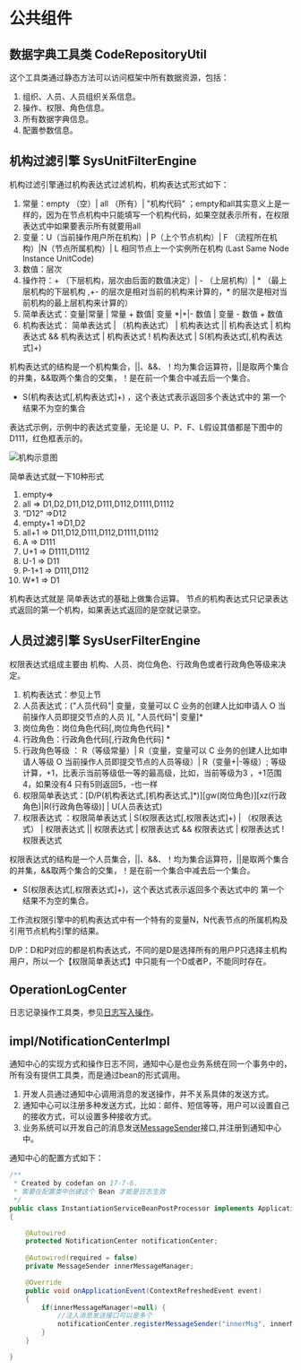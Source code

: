# 公共组件

## 数据字典工具类 CodeRepositoryUtil

这个工具类通过静态方法可以访问框架中所有数据资源，包括：
1. 组织、人员、人员组织关系信息。
2. 操作、权限、角色信息。
3. 所有数据字典信息。
4. 配置参数信息。

## 机构过滤引擎 SysUnitFilterEngine

机构过滤引擎通过机构表达式过滤机构，机构表达式形式如下：

1. 常量：empty （空）| all （所有）| "机构代码" ；empty和all其实意义上是一样的，因为在节点机构中只能填写一个机构代码，如果空就表示所有，在权限表达式中如果要表示所有就要用all
2. 变量：U（当前操作用户所在机构）| P（上个节点机构）| F （流程所在机构）|N（节点所属机构）| L 相同节点上一个实例所在机构 (Last Same Node Instance UnitCode)
3. 数值：层次
4. 操作符：+ （下层机构，层次由后面的数值决定）| - （上层机构）| * （最上层机构的下层机构 ,+- 的层次是相对当前的机构来计算的，* 的层次是相对当前机构的最上层机构来计算的）
5. 简单表达式：变量|常量 | 常量 + 数值|  变量 *|+|- 数值 |  变量 - 数值 + 数值
6. 机构表达式： 简单表达式 | （机构表达式） |  机构表达式 || 机构表达式 | 机构表达式 && 机构表达式 | 机构表达式 ! 机构表达式 | S(机构表达式[,机构表达式]+)

机构表达式的结构是一个机构集合，||、&&、！均为集合运算符，||是取两个集合的并集，&&取两个集合的交集，！是在前一个集合中减去后一个集合。
* S(机构表达式[,机构表达式]+) ，这个表达式表示返回多个表达式中的 第一个结果不为空的集合

表达式示例，示例中的表达式变量，无论是 U、P、F、L假设其值都是下图中的D111，红色框表示的。

![机构示意图](https://github.com/ndxt/ndxt.github.io/blob/master/docs/assets/jigoushiyitu.jpg)

简单表达式就一下10种形式

1. empty=>
2. all => D1,D2,D11,D12,D111,D112,D1111,D1112
3. “D12” =>D12
4. empty+1 =>D1,D2
5. all+1 => D11,D12,D111,D112,D1111,D1112
6. A => D111
7. U+1 => D1111,D1112
8. U-1 => D11
9. P-1+1 => D111,D112
11. W*1 => D1

机构表达式就是 简单表达式的基础上做集合运算。 节点的机构表达式只记录表达式返回的第一个机构，如果表达式返回的是空就记录空。

## 人员过滤引擎 SysUserFilterEngine

权限表达式组成主要由 机构、人员、岗位角色、行政角色或者行政角色等级来决定。

1. 机构表达式：参见上节
2. 人员表达式：("人员代码"| 变量，变量可以 C 业务的创建人比如申请人 O 当前操作人员即提交节点的人员 )[, "人员代码"| 变量]*
3. 岗位角色：岗位角色代码[,岗位角色代码] *
4. 行政角色：行政角色代码[,行政角色代码] *
5. 行政角色等级 ： R（等级常量）|  R（变量，变量可以 C 业务的创建人比如申请人等级 O 当前操作人员即提交节点的人员等级）| R（变量+|-等级）; 等级计算，+1，比表示当前等级低一等的最高级，比如，当前等级为3 ，+1范围4，如果没有4 只有5则返回5，-也一样
7. 权限简单表达式：[D/P(机构表达式,[机构表达式,]*)][gw(岗位角色)][xz(行政角色)|R(行政角色等级)] | U(人员表达式)
8. 权限表达式 ：权限简单表达式 | S(权限表达式[,权限表达式]+) | （权限表达式） |  权限表达式 || 权限表达式 | 权限表达式 && 权限表达式 | 权限表达式 ! 权限表达式

权限表达式的结构是一个人员集合，||、&&、！均为集合运算符，||是取两个集合的并集，&&取两个集合的交集，！是在前一个集合中减去后一个集合。 

* S(权限表达式[,权限表达式]+)，这个表达式表示返回多个表达式中的 第一个结果不为空的集合。

工作流权限引擎中的机构表达式中有一个特有的变量N，N代表节点的所属机构及引用节点机构引擎的结果。

D/P：D和P对应的都是机构表达式，不同的是D是选择所有的用户P只选择主机构用户，所以一个【权限简单表达式】中只能有一个D或者P，不能同时存在。

## OperationLogCenter

日志记录操作工具类，参见[日志写入操作](https://github.com/ndxt/centit-framework/tree/master/framework-core/src/main/java/com/centit/framework/operationlog)。

## impl/NotificationCenterImpl

通知中心的实现方式和操作日志不同，通知中心是也业务系统在同一个事务中的，所有没有提供工具类，而是通过bean的形式调用。

1. 开发人员通过通知中心调用消息的发送操作，并不关系具体的发送方式。
2. 通知中心可以注册多种发送方式，比如：邮件、短信等等，用户可以设置自己的接收方式，可以设置多种接收方式。
3. 业务系统可以开发自己的消息发送[MessageSender](https://github.com/ndxt/centit-framework/tree/master/framework-adapter/src/main/java/com/centit/framework/model/adapter)接口,并注册到通知中心中。 

通知中心的配置方式如下：

```java
/**
 * Created by codefan on 17-7-6.
 * 需要在配置类中创建这个 Bean 才能是日志生效
 */
public class InstantiationServiceBeanPostProcessor implements ApplicationListener<ContextRefreshedEvent>
{

    @Autowired
    protected NotificationCenter notificationCenter;
    
    @Autowired(required = false)
    private MessageSender innerMessageManager;

    @Override
    public void onApplicationEvent(ContextRefreshedEvent event)
    {
        if(innerMessageManager!=null) {
            //注入消息发送接口可以是多个
            notificationCenter.registerMessageSender("innerMsg", innerMessageManager);
        }
    }

}

```
